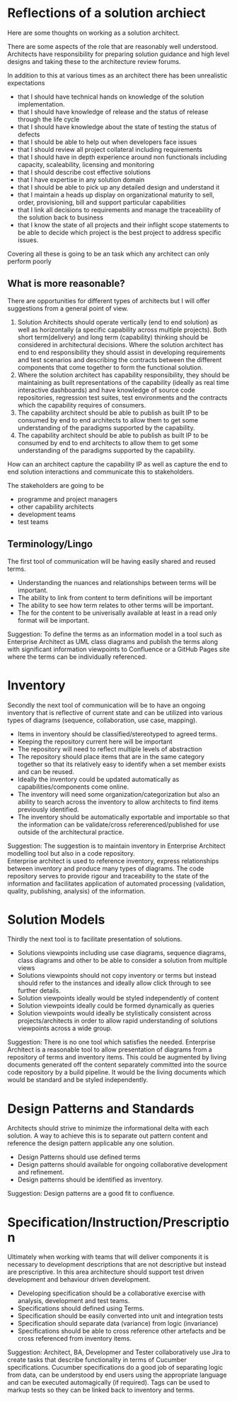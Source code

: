 # Reflections of a solution archiect
Here are some thoughts on working as a solution architect.

There are some aspects of the role that are reasonably well understood.  Architects have responsibility for preparing solution guidance and high level designs and taking these to the architecture review forums.

In addition to this at various times as an architect there has been unrealistic expectations
- that I should have technical hands on knowledge of the solution implementation.
- that I should have knowledge of release and the status of release through the life cycle
- that I should have knowledge about the state of testing the status of defects
- that I should be able to help out when developers face issues
- that I should review all project collateral including requirements
- that I should have in depth experience around non functionals including capacity, scaleability, licensing and monitoring
- that I should describe cost effective solutions
- that I have expertise in any solution domain
- that I should be able to pick up any detailed design and understand it
- that I maintain a heads up display on organizational maturity to sell, order, provisioning, bill and support particular capabilities
- that I link all decisions to requirements  and manage the traceability of the solution back to business
- that I know the state of all projects and their inflight scope statements to be able to decide which project is the best project to address specific issues.

Covering all these is going to be an task which any architect can only perform poorly

## What is more reasonable?

There are opportunities for different types of architects but I will offer suggestions from a general point of view.

1. Solution Architects should operate vertically (end to end solution) as well as horizontally (a specific capability across multiple projects). Both short term(delivery) and long term (capability) thinking should be considered in architectural decisions. Where the solution architect has end to end responsibility they should assist in developing requirements and test scenarios and describing the contracts between the different components that come together to form the functional solution.
2. Where the solution architect has capability responsibility, they should be maintaining as built representations of the capability (ideally as real time interactive dashboards) and have knowledge of source code repositories, regression test suites, test environments and the contracts which the capability requires of consumers.
3. The capability architect should be able to publish as built IP to be consumed by end to end architects to allow them to get some understanding of the paradigms supported by the capability.
4. The capability architect should be able to publish as built IP to be consumed by end to end architects to allow them to get some understanding of the paradigms supported by the capability.

How can an architect capture the capability IP as well as capture the end to end solution interactions and communicate this to stakeholders.

The stakeholders are going to be
- programme and project managers
- other capability architects
- development teams
- test teams

## Terminology/Lingo

The first tool of communication will be having easily shared and reused terms.

- Understanding the nuances and relationships between terms will be important.
- The ability to link from content to term definitions will be important
- The ability to see how term relates to other terms will be important.
- The for the content to be univerisally available at least in a read only format will be important.

Suggestion: To define the terms as an information model in a tool such as Enterprise Architect as UML class diagrams and publish the terms along with significant information viewpoints to Confluence or a GitHub Pages site  where the terms can be individually referenced.


# Inventory

Secondly the next tool of communication will be to have an ongoing inventory that is reflective of current state and can be utilized into various types of diagrams (sequence, collaboration, use case, mapping).

- Items in inventory should be classified/stereotyped to agreed terms.
- Keeping the repository current here will be important
- The repository will need to reflect multiple levels of abstraction
- The repository should place items that are in the same category together so that its relatively easy to identify when a set member exists and can be reused.
- Ideally the inventory could be updated automatically as capabilities/components come online.
- The inventory will need some organization/categorization but also an ability to search across the inventory to allow architects to find items previously identified.
- The inventory should be automatically exportable and importable so that the information can be validate/cross refererenced/published for use outside of the architectural practice.

Suggestion: The suggestion is to maintain inventory in Enterprise Architect modelling tool but also in a code repository.  
Enterprise architect is used to reference inventory, express relationships between inventory and produce many types of diagrams.
The code repository serves to provide rigour and traceability to the state of the information and facilitates application of automated processing (validation, quality, publishing, analysis) of the information.

# Solution Models

Thirdly the next tool is to facilitate presentation of solutions.

- Solutions viewpoints including use case diagrams, sequence diagrams, class diagrams and other to be able to consider a solution from multiple views
- Solutions viewpoints should not copy inventory or terms but instead should refer to the instances and ideally allow click through to see further details.
- Solution viewpoints ideally would be styled independently of content
- Solution viewpoints ideally could be formed dynamically as queries
- Solution viewpoints would ideally be stylistically consistent across projects/architects in order to allow rapid understanding of solutions viewpoints across a wide group.

Suggestion: There is no one tool which satisfies the needed.  Enterprise Architect is a reasonable tool to allow presentation of diagrams from a repository of terms and inventory items.  This could be augmented by living documents generated off the content separately committed into the source code repository by a build pipeline. It would be the living documents which would be standard and be styled independently.

# Design Patterns and Standards

Architects should strive to minimize the informational delta with each solution.  A way to achieve this is to separate out pattern content and reference the design pattern applicable any one solution.

- Design Patterns should use defined terms
- Design patterns should available for ongoing collaborative development and refinement.
- Design patterns should be identified as inventory.

Suggestion:  Design patterns are a good fit to confluence.

# Specification/Instruction/Prescription

Ultimately when working with teams that will deliver components it is necessary to development descriptions that are not descriptive but instead are prescriptive.  In this area architecture should support test driven development and behaviour driven development.

- Developing specification should be a collaborative exercise with analysis, development and test teams.
- Specifications should defined using Terms.
- Specification should be easily converted into unit and integration tests
- Specification should separate data (variance) from logic (invariance)
- Specifications should be able to cross reference other artefacts and be cross referenced from inventory items.

Suggestion: Architect, BA, Developmer and  Tester collaboratively use Jira to create tasks that describe functionality in terms of Cucumber specifications.    Cucumber specifications do a good job of separating logic from data, can be understood by end users using the appropriate language and can be executed automagically (if required). Tags can be used to markup tests so they can be linked back to inventory and terms.
